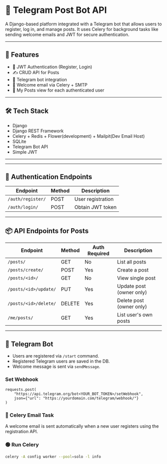 # 🧠 Telegram Post Bot API

A Django-based platform integrated with a Telegram bot that allows users to register, log in, and manage posts. It uses Celery for background tasks like sending welcome emails and JWT for secure authentication.

---

## 🚀 Features

- 🔐 JWT Authentication (Register, Login)
- ✍️ CRUD API for Posts
- 🤖 Telegram bot integration
- 📧 Welcome email via Celery + SMTP
- 🧾 My Posts view for each authenticated user

---

## 🛠 Tech Stack

- Django
- Django REST Framework
- Celery + Redis + Flower(development) + Mailpit(Dev Email Host)
- SQLite
- Telegram Bot API
- Simple JWT

---


---

## 🔐 Authentication Endpoints

| Endpoint         | Method | Description          |
|------------------|--------|----------------------|
| `/auth/register/`| POST   | User registration    |
| `/auth/login/`   | POST   | Obtain JWT token     |

---

## 📦 API Endpoints for Posts

| Endpoint               | Method  | Auth Required | Description                |
|------------------------|---------|----------------|----------------------------|
| `/posts/`              | GET     | No             | List all posts             |
| `/posts/create/`       | POST    | Yes            | Create a post              |
| `/posts/<id>/`         | GET     | No             | View single post           |
| `/posts/<id>/update/`  | PUT     | Yes            | Update post (owner only)   |
| `/posts/<id>/delete/`  | DELETE  | Yes            | Delete post (owner only)   |
| `/me/posts/`           | GET     | Yes            | List user's own posts      |

---

## 🤖 Telegram Bot

- Users are registered via `/start` command.
- Registered Telegram users are saved in the DB.
- Welcome message is sent via `sendMessage`.

### Set Webhook
```shell
requests.post(
    "https://api.telegram.org/bot<YOUR_BOT_TOKEN>/setWebhook",
    json={"url": "https://yourdomain.com/telegram/webhook/"}
)
```
### 📧 Celery Email Task

A welcome email is sent automatically when a new user registers using the registration API.

### 🟢 Run Celery

```bash
celery -A config worker --pool=solo -l info

